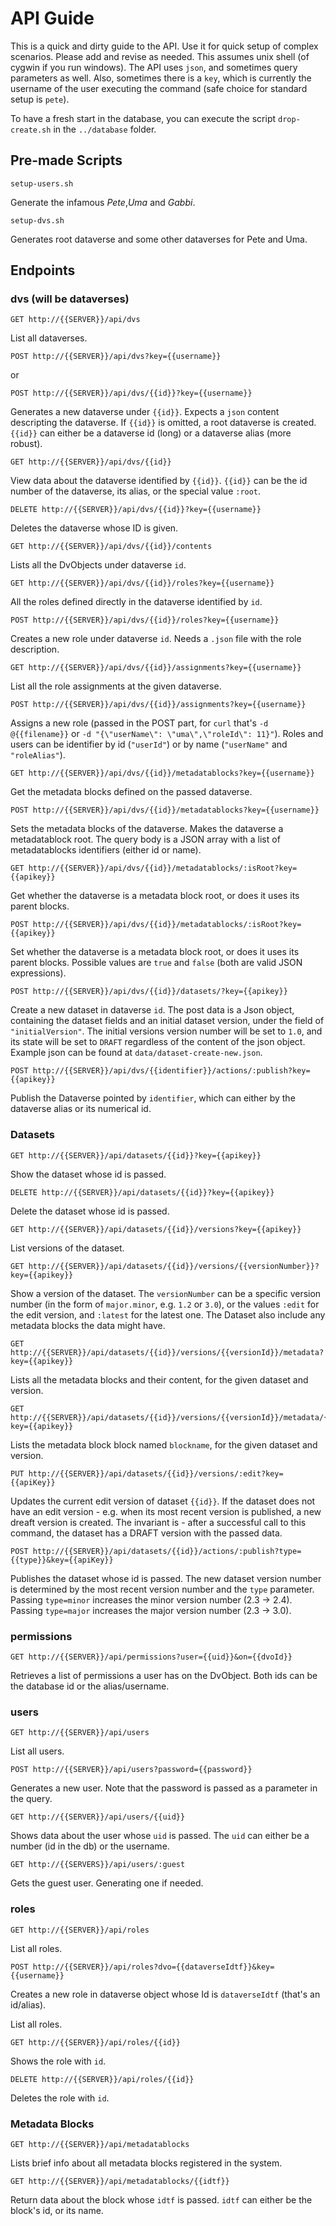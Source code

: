 # API Guide

This is a quick and dirty guide to the API. Use it for quick setup of complex scenarios. Please add and revise as needed. This assumes unix shell (of cygwin if you run windows).
The API uses `json`, and sometimes query parameters as well. Also, sometimes there is a `key`, which is currently the username of the user executing the command (safe choice for standard setup is `pete`).

To have a fresh start in the database, you can execute the script `drop-create.sh` in the `../database` folder.

## Pre-made Scripts

	setup-users.sh

Generate the infamous _Pete_,_Uma_ and _Gabbi_. 

	setup-dvs.sh

Generates root dataverse and some other dataverses for Pete and Uma.

## Endpoints

### dvs (will be dataverses)

	GET http://{{SERVER}}/api/dvs

List all dataverses.

	POST http://{{SERVER}}/api/dvs?key={{username}}

or

	POST http://{{SERVER}}/api/dvs/{{id}}?key={{username}}

Generates a new dataverse under `{{id}}`. Expects a `json` content descripting the dataverse.
If `{{id}}` is omitted, a root dataverse is created. `{{id}}` can either be a dataverse id (long) or a dataverse alias (more robust).

    GET http://{{SERVER}}/api/dvs/{{id}}

View data about the dataverse identified by `{{id}}`. `{{id}}` can be the id number of the dataverse, its alias, or the special value `:root`.

    DELETE http://{{SERVER}}/api/dvs/{{id}}?key={{username}}

Deletes the dataverse whose ID is given.

    GET http://{{SERVER}}/api/dvs/{{id}}/contents

Lists all the DvObjects under dataverse `id`.

	GET http://{{SERVER}}/api/dvs/{{id}}/roles?key={{username}}

All the roles defined directly in the dataverse identified by `id`.

	POST http://{{SERVER}}/api/dvs/{{id}}/roles?key={{username}}

Creates a new role under dataverse `id`. Needs a `.json` file with the role description.

	GET http://{{SERVER}}/api/dvs/{{id}}/assignments?key={{username}}

List all the role assignments at the given dataverse.

	POST http://{{SERVER}}/api/dvs/{{id}}/assignments?key={{username}}

Assigns a new role (passed in the POST part, for `curl` that's `-d @{{filename}}` or `-d "{\"userName\": \"uma\",\"roleId\": 11}"`). Roles and users can be identifier by id (`"userId"`) or by name (`"userName"` and `"roleAlias"`).

	GET http://{{SERVER}}/api/dvs/{{id}}/metadatablocks?key={{username}}

Get the metadata blocks defined on the passed dataverse.

	POST http://{{SERVER}}/api/dvs/{{id}}/metadatablocks?key={{username}}

Sets the metadata blocks of the dataverse. Makes the dataverse a metadatablock root. The query body is a JSON array with a list of metadatablocks identifiers (either id or name).

	GET http://{{SERVER}}/api/dvs/{{id}}/metadatablocks/:isRoot?key={{apikey}}

Get whether the dataverse is a metadata block root, or does it uses its parent blocks.

	POST http://{{SERVER}}/api/dvs/{{id}}/metadatablocks/:isRoot?key={{apikey}}

Set whether the dataverse is a metadata block root, or does it uses its parent blocks. Possible
values are `true` and `false` (both are valid JSON expressions).

	POST http://{{SERVER}}/api/dvs/{{id}}/datasets/?key={{apikey}}

Create a new dataset in dataverse `id`. The post data is a Json object, containing the dataset fields and an initial dataset version, under the field of `"initialVersion"`. The initial versions version number will be set to `1.0`, and its state will be set to `DRAFT` regardless of the content of the json object. Example json can be found at `data/dataset-create-new.json`.

	POST http://{{SERVER}}/api/dvs/{{identifier}}/actions/:publish?key={{apikey}}

Publish the Dataverse pointed by `identifier`, which can either by the dataverse alias or its numerical id.

### Datasets


	GET http://{{SERVER}}/api/datasets/{{id}}?key={{apikey}}

Show the dataset whose id is passed.

	DELETE http://{{SERVER}}/api/datasets/{{id}}?key={{apikey}}

Delete the dataset whose id is passed.

	GET http://{{SERVER}}/api/datasets/{{id}}/versions?key={{apikey}}

List versions of the dataset. 
	
	GET http://{{SERVER}}/api/datasets/{{id}}/versions/{{versionNumber}}?key={{apikey}}

Show a version of the dataset. The `versionNumber` can be a specific version number (in the form of `major.minor`, e.g. `1.2` or `3.0`), or the values `:edit` for the edit version, and `:latest` for the latest one.
The Dataset also include any metadata blocks the data might have.

	GET http://{{SERVER}}/api/datasets/{{id}}/versions/{{versionId}}/metadata?key={{apikey}}

Lists all the metadata blocks and their content, for the given dataset and version.

	GET http://{{SERVER}}/api/datasets/{{id}}/versions/{{versionId}}/metadata/{{blockname}}?key={{apikey}}

Lists the metadata block block named `blockname`, for the given dataset and version.

    PUT http://{{SERVER}}/api/datasets/{{id}}/versions/:edit?key={{apiKey}}

Updates the current edit version of dataset `{{id}}`. If the dataset does not have an edit version - e.g. when its most recent version is published, a new dreaft version is created. The invariant is - after a successful call to this command, the dataset has a DRAFT version with the passed data.

    POST http://{{SERVER}}/api/datasets/{{id}}/actions/:publish?type={{type}}&key={{apiKey}}

Publishes the dataset whose id is passed. The new dataset version number is determined by the most recent version number and the `type` parameter. Passing `type=minor` increases the minor version number (2.3 &rarr; 2.4). Passing `type=major` increases the major version number (2.3 &rarr; 3.0).

### permissions

	GET http://{{SERVER}}/api/permissions?user={{uid}}&on={{dvoId}}

Retrieves a list of permissions a user has on the DvObject. Both ids can be the database id or the alias/username.

### users

	GET http://{{SERVER}}/api/users

List all users.

	POST http://{{SERVER}}/api/users?password={{password}}

Generates a new user. Note that the password is passed as a parameter in the query.

	GET http://{{SERVER}}/api/users/{{uid}}

Shows data about the user whose `uid` is passed. The `uid` can either be a number (id in the db) or the username.

	GET http://{{SERVERS}}/api/users/:guest

Gets the guest user. Generating one if needed.

### roles

	GET http://{{SERVER}}/api/roles

List all roles.

	POST http://{{SERVER}}/api/roles?dvo={{dataverseIdtf}}&key={{username}}

Creates a new role in dataverse object whose Id is `dataverseIdtf` (that's an id/alias).

List all roles.

	GET http://{{SERVER}}/api/roles/{{id}}

Shows the role with `id`.

	DELETE http://{{SERVER}}/api/roles/{{id}}

Deletes the role with `id`.


### Metadata Blocks

	GET http://{{SERVER}}/api/metadatablocks

Lists brief info about all metadata blocks registered in the system.

	GET http://{{SERVER}}/api/metadatablocks/{{idtf}}

Return data about the block whose `idtf` is passed. `idtf` can either be the block's id, or its name.

	